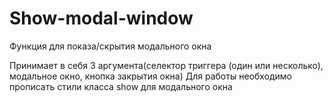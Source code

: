 # Show-modal-window
Функция для показа/скрытия модального окна

Принимает в себя 3 аргумента(селектор триггера (один или несколько), модальное окно, кнопка закрытия окна)
Для работы необходимо прописать стили класса show для модального окна
